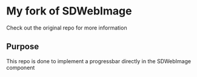 My fork of SDWebImage
=========

Check out the original repo for more information

Purpose
----------
This repo is done to implement a progressbar directly in the SDWebImage component